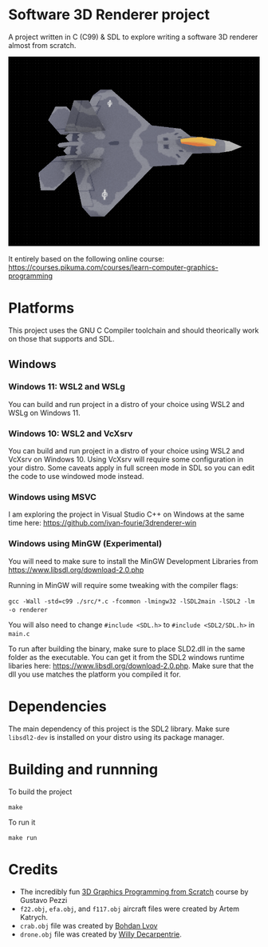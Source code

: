 # Software 3D Renderer project

A project written in C (C99) & SDL to explore writing a software 3D renderer almost from scratch.

![Rendered F22 model](./assets/screenshot-f22.png?raw=true|width=250)

It entirely based on the following online course: https://courses.pikuma.com/courses/learn-computer-graphics-programming

# Platforms

This project uses the GNU C Compiler toolchain and should theorically work on those that supports and SDL. 

## Windows
### Windows 11: WSL2 and WSLg
You can build and run project in a distro of your choice using WSL2 and WSLg on Windows 11. 

### Windows 10: WSL2 and VcXsrv
You can build and run project in a distro of your choice using WSL2 and VcXsrv on Windows 10. Using VcXsrv will require some configuration in your distro. Some caveats apply in full screen mode in SDL so you can edit the code to use windowed mode instead. 

### Windows using MSVC
I am exploring the project in Visual Studio C++ on Windows at the same time here: https://github.com/ivan-fourie/3drenderer-win

### Windows using MinGW (Experimental)
You will need to make sure to install the MinGW Development Libraries from https://www.libsdl.org/download-2.0.php

Running in MinGW will require some tweaking with the compiler flags:

`gcc -Wall -std=c99 ./src/*.c -fcommon -lmingw32 -lSDL2main -lSDL2 -lm -o renderer`

You will also need to change `#include <SDL.h>` to `#include <SDL2/SDL.h>` in `main.c`

To run after building the binary, make sure to place SLD2.dll in the same folder as the executable. You can get it from the SDL2 windows runtime libaries here: https://www.libsdl.org/download-2.0.php. Make sure that the dll you use matches the platform you compiled it for.

# Dependencies

The main dependency of this project is the SDL2 library. Make sure `libsdl2-dev` is installed on your distro using its package manager.

# Building and runnning

To build the project

    make

To run it

    make run

# Credits
* The incredibly fun [3D Graphics Programming from Scratch](https://courses.pikuma.com/courses/learn-computer-graphics-programming) course by Gustavo Pezzi
* `f22.obj`, `efa.obj`, and `f117.obj` aircraft files were created by Artem Katrych.
* `crab.obj` file was created by [Bohdan Lvov](https://sketchfab.com/ostapblendercg)
* `drone.obj` file was created by [Willy Decarpentrie](https://sketchfab.com/skudgee).